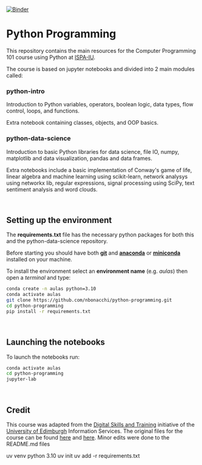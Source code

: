 [![Binder](https://mybinder.org/badge_logo.svg)](https://mybinder.org/v2/gh/nbonacchi/python-programming/binder)

# **Python Programming**

This repository contains the main resources for the Computer Programming 101 course using Python at [ISPA-IU](https://www.ispa.pt/).

The course is based on jupyter notebooks and divided into 2 main modules called:

### **python-intro**

Introduction to Python variables, operators, boolean logic, data types, flow control, loops, and functions.

Extra notebook containing classes, objects, and OOP basics.

### **python-data-science**

Introduction to basic Python libraries for data science, file IO, numpy, matplotlib and data visualization, pandas and data frames.

Extra notebooks include a basic implementation of Conway's game of life, linear algebra and machine learning using scikit-learn, network analysys using networkx lib, regular expressions, signal processing using SciPy, text sentiment analysis and word clouds.

<br>

## **Setting up the environment**

The **requirements.txt** file has the necessary python packages for both this and the python-data-science repository.

Before starting you should have both [**git**](https://git-scm.com/book/en/v2/Getting-Started-Installing-Git) and [**anaconda**](https://www.anaconda.com/products/individual) or [**miniconda**](https://docs.conda.io/en/latest/miniconda.html) installed on your machine.

To install the environment select an **environment name** (e.g. *aulas*) then open a *terminal* and type:

```bash
conda create -n aulas python=3.10
conda activate aulas
git clone https://github.com/nbonacchi/python-programming.git
cd python-programming
pip install -r requirements.txt
```

<br>

## **Launching the notebooks**

To launch the notebooks run:

```bash
conda activate aulas
cd python-programming
jupyter-lab
```

<br>

## **Credit**

This course was adapted from the [Digital Skills and Training](https://www.ed.ac.uk/information-services/help-consultancy/is-skills) initiative of the [University of Edimburgh](https://www.ed.ac.uk/) Information Services. The original files for the course can be found [here](https://git.ecdf.ed.ac.uk/digital_skills/python-data-science) and [here](https://git.ecdf.ed.ac.uk/digital_skills/python-intro). Minor edits were done to the README.md files

uv venv python 3.10
uv init
uv add -r requirements.txt
